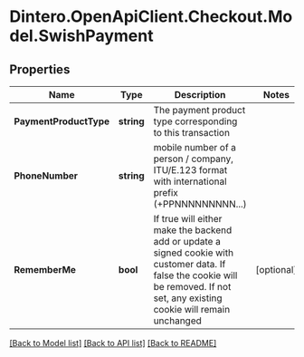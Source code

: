 # Dintero.OpenApiClient.Checkout.Model.SwishPayment

## Properties

Name | Type | Description | Notes
------------ | ------------- | ------------- | -------------
**PaymentProductType** | **string** | The payment product type corresponding to this transaction  | 
**PhoneNumber** | **string** | mobile number of a person / company, ITU/E.123 format with international prefix (+PPNNNNNNNNN...)  | 
**RememberMe** | **bool** | If true will either make the backend add or update a signed cookie with customer data. If false the cookie will be removed. If not set, any existing cookie will remain unchanged  | [optional] 

[[Back to Model list]](../README.md#documentation-for-models) [[Back to API list]](../README.md#documentation-for-api-endpoints) [[Back to README]](../README.md)


